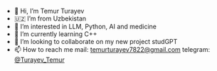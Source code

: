 - 👋 Hi, I’m Temur Turayev
- 🇺🇿  I’m from Uzbekistan 
- 👀 I’m interested in LLM, Python, AI and medicine 
- 🌱 I’m currently learning C++
- 💞️ I’m looking to collaborate on my new project studGPT
- 📫 How to reach me mail: temurturayev7822@gmail.com telegram: [@Turayev_Temur](https://t.me/Turayev_Temur)



